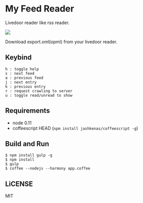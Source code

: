 # My Feed Reader

Livedoor reader like rss reader.

![](http://i.gyazo.com/4cf1110d8f659802c4d9446e19e70493.png)

Download export.xml(opml) from your livedoor reader.

## Keybind

```
h : toggle help
s : next feed
a : previous feed
j : next entry
k : previous entry
r : request crawling to server
u : toggle read/unread to show
```

## Requirements

- node 0.11
- coffeescript HEAD (`npm install jashkenas/coffeescript -g`)

## Build and Run

```
$ npm install gulp -g
$ npm install
$ gulp
$ coffee --nodejs --harmony app.coffee
```

## LiCENSE

MIT

